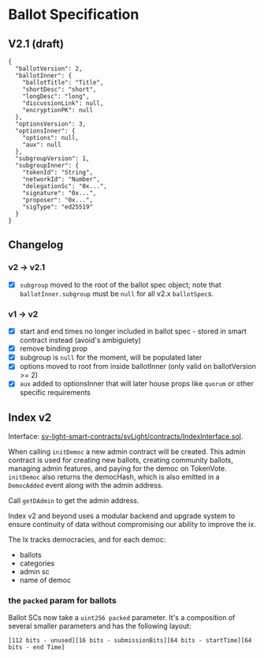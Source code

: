 # Ballot Specification

## V2.1 (draft)

```
{
  "ballotVersion": 2,
  "ballotInner": {
    "ballotTitle": "Title",
    "shortDesc": "short",
    "longDesc": "long",
    "discussionLink": null,
    "encryptionPK": null
  },
  "optionsVersion": 3,
  "optionsInner": {
    "options": null,
    "aux": null
  },
  "subgroupVersion": 1,
  "subgroupInner": {
    "tokenId": "String",
    "networkId": "Number",
    "delegationSc": "0x...",
    "signature": "0x...",
    "proposer": "0x...",
    "sigType": "ed25519"
  }
}
```

## Changelog

### v2 -> v2.1 

- [x] `subgroup` moved to the root of the ballot spec object; note that `ballotInner.subgroup` must be `null` for all v2.x `ballotSpec`s.

### v1 -> v2

- [x] start and end times no longer included in ballot spec - stored in smart contract instead (avoid's ambiguiety)
- [x] remove binding prop
- [x] subgroup is `null` for the moment, will be populated later
- [x] options moved to root from inside ballotInner (only valid on ballotVersion >= 2)
- [x] `aux` added to optionsInner that will later house props like `quorum` or other specific requirements

## Index v2

Interface: [sv-light-smart-contracts/svLight/contracts/IndexInterface.sol](https://github.com/secure-vote/sv-light-smart-contracts/svLight/contracts/IndexInterface.sol).

When calling `initDemoc` a new admin contract will be created.
This admin contract is used for creating new ballots, creating community ballots, managing admin features, and paying for the democ on TokenVote.
`initDemoc` also returns the democHash, which is also emitted in a `DemocAdded` event along with the admin address.

Call `getDAdmin` to get the admin address.

Index v2 and beyond uses a modular backend and upgrade system to ensure continuity of data without compromising our ability to improve the ix.

The Ix tracks democracies, and for each democ:

- ballots
- categories
- admin sc
- name of democ

### the `packed` param for ballots

Ballot SCs now take a `uint256 packed` parameter. It's a composition of several smaller parameters and has the following layout:

`[112 bits - unused][16 bits - submissionBits][64 bits - startTime][64 bits - end Time]`
